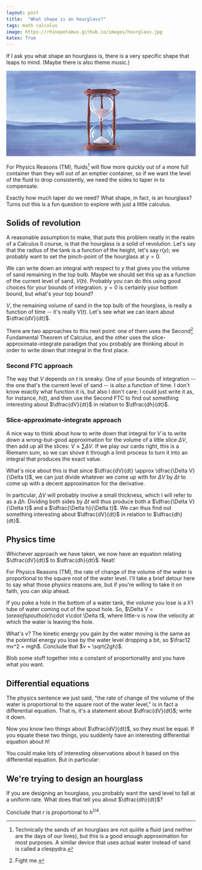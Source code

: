 ```yaml
---
layout: post
title:  "What shape is an hourglass?"
tags: math calculus
image: https://rhinopotamus.github.io/images/hourglass.jpg
katex: True
---
```


If I ask you what shape an hourglass is, there is a very specific shape that leaps to mind. (Maybe there is also theme music.) 

![Days of Our Lives title card](/images/hourglass.jpg)

For Physics Reasons (TM), fluids[^1] will flow more quickly out of a more full container than they will out of an emptier container, so if we want the level of the fluid to drop consistently, we need the sides to taper in to compensate. 

Exactly how much taper do we need? What shape, in fact, is an hourglass? Turns out this is a fun question to explore with just a little calculus.

## Solids of revolution

A reasonable assumption to make, that puts this problem neatly in the realm of a Calculus II course, is that the hourglass is a solid of revolution. Let's say that the radius of the tank is a function of the height, let's say $r(y)$; we probably want to set the pinch-point of the hourglass at $y=0$. 

We can write down an integral with respect to $y$ that gives you the volume of sand remaining in the top bulb. Maybe we should set this up as a function of the current level of sand, $V(h)$. Probably you can do this using good choices for your bounds of integration. $y=0$ is certainly your bottom bound, but what's your top bound?

$V$, the remaining volume of sand in the top bulb of the hourglass, is really a function of time -- it's really $V(t)$. Let's see what we can learn about $\dfrac{dV}{dt}$.

There are two approaches to this next point: one of them uses the Second[^2] Fundamental Theorem of Calculus, and the other uses the slice-approximate-integrate paradigm that you probably are thinking about in order to write down that integral in the first place.

### Second FTC approach

The way that $V$ depends on $t$ is sneaky. One of your bounds of integration -- the one that's the current level of sand -- is *also* a function of time. I don't know exactly what function it is, but also I don't care; I could just write it as, for instance, $h(t)$, and then use the Second FTC to find out something interesting about $\dfrac{dV}{dt}$ in relation to $\dfrac{dh}{dt}$.

### Slice-approximate-integrate approach

A nice way to think about how to write down that integral for $V$ is to write down a wrong-but-good approximation for the volume of a little slice $\Delta V$, then add up all the slices: $V \approx \sum \Delta V$. If we play our cards right, this is a Riemann sum, so we can shove it through a limit process to turn it into an integral that produces the exact value.

What's nice about this is that since $\dfrac{dV}{dt} \approx \dfrac{\Delta V}{\Delta t}$, we can just divide whatever we come up with for $\Delta V$ by $\Delta t$ to come up with a decent approximation for the derivative. 

In particular, $\Delta V$ will probably involve a small thickness, which I will refer to as a $\Delta h$. Dividing both sides by $\Delta t$ will thus produce both a $\dfrac{\Delta V}{\Delta t}$ and a $\dfrac{\Delta h}{\Delta t}$. We can thus find out something interesting about $\dfrac{dV}{dt}$ in relation to $\dfrac{dh}{dt}$.

## Physics time

Whichever approach we have taken, we now have an equation relating $\dfrac{dV}{dt}$ to $\dfrac{dh}{dt}$. Neat!

For Physics Reasons (TM), the rate of change of the volume of the water is proportional to the square root of the water level. I'll take a brief detour here to say what those physics reasons are, but if you're willing to take it on faith, you can skip ahead.

If you poke a hole in the bottom of a water tank, the volume you lose is a li'l tube of water coming out of the spout hole. So, $\Delta V = $(area of spout hole)$\cdot v\cdot \Delta t$, where little-v is now the velocity at which the water is leaving the hole.

What's $v$? The kinetic energy you gain by the water moving is the same as the potential energy you lose by the water level dropping a bit, so $\frac12 mv^2 = mgh$. Conclude that $v = \sqrt{2gh}$.

Blob some stuff together into a constant of proportionality and you have what you want.

## Differential equations 

The physics sentence we just said, "the rate of change of the volume of the water is proportional to the square root of the water level," is in fact a differential equation. That is, it's a statement about $\dfrac{dV}{dt}$; write it down.

Now you know two things about $\dfrac{dV}{dt}$, so they must be equal. If you equate these two things, you suddenly have an interesting differential equation about $h$!

You could make lots of interesting observations about $h$ based on this differential equation. But in particular:

## We're trying to design an hourglass

If you are designing an hourglass, you probably want the sand level to fall at a uniform rate. What does that tell you about $\dfrac{dh}{dt}$?

Conclude that $r$ is proportional to $h^{1/4}$.

[^1]: Technically the sands of an hourglass are not quiiite a fluid (and neither are the days of our lives), but this is a good enough approximation for most purposes. A similar device that uses actual water instead of sand is called a clespydra.

[^2]: Fight me.